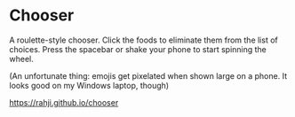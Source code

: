 # Chooser

A roulette-style chooser. Click the foods to eliminate them from the list of choices. Press the spacebar or shake your phone to start spinning the wheel.

(An unfortunate thing: emojis get pixelated when shown large on a phone. It looks good on my Windows laptop, though)

<https://rahji.github.io/chooser>
